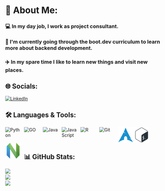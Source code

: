 # 🤔 About Me:
### 💻 In my day job, I work as project consultant.
### 📘 I'm currently going through the boot.dev curriculum to learn more about backend development.
### ✈️ In my spare time I like to learn new things and visit new places.

## 🌐 Socials:
<a href="https://linkedin.com/in/jun-yao-880609134" target="_blank" rel="noreferrer"> <img src="https://cdn.jsdelivr.net/gh/devicons/devicon@latest/icons/linkedin/linkedin-original.svg" alt="LinkedIn" width="50px" /> </a>

## 🛠️ Languages & Tools:
<img align="left" alt="Python" width="50px" style="padding-right:10px;" src="https://cdn.jsdelivr.net/gh/devicons/devicon@latest/icons/python/python-original.svg" />
<img align="left" alt="GO" width="50px" style="padding-right:10px;" src="https://cdn.jsdelivr.net/gh/devicons/devicon@latest/icons/go/go-original.svg" />
<img align="left" alt="Java" width="50px" style="padding-right:10px;" src="https://cdn.jsdelivr.net/gh/devicons/devicon/icons/java/java-original.svg"/>
<img align="left" alt="JavaScript" width="50px" style="padding-right:10px;" src="https://cdn.jsdelivr.net/gh/devicons/devicon/icons/javascript/javascript-plain.svg" />
<img align="left" alt="R" width="50px" style="padding-right:10px;" src="https://cdn.jsdelivr.net/gh/devicons/devicon@latest/icons/r/r-original.svg" />
<img align="left" alt="Git" width="50px" style="padding-right:10px;" src="https://cdn.jsdelivr.net/gh/devicons/devicon/icons/git/git-original.svg" />
<img align="left" alt="Arch" width="50px" style="padding-right:10px:" src="https://raw.githubusercontent.com/devicons/devicon/6910f0503efdd315c8f9b858234310c06e04d9c0/icons/archlinux/archlinux-original.svg" />
<img align="left" alt="Bash" width="50px" style="padding-right:10px;" src="https://raw.githubusercontent.com/devicons/devicon/6910f0503efdd315c8f9b858234310c06e04d9c0/icons/bash/bash-original.svg" />
<img align="left" alt="Neovim" width="50px" style="padding-right:10px;" src="https://raw.githubusercontent.com/devicons/devicon/6910f0503efdd315c8f9b858234310c06e04d9c0/icons/neovim/neovim-original.svg" />
<br/>
<br/>
<br/> 


## 📊 GitHub Stats:
![](https://github-readme-streak-stats.herokuapp.com/?user=manonmars69&theme=tokyonight&hide_border=true)<br/> 
![](https://github-readme-stats.vercel.app/api/top-langs/?username=manonmars69&theme=tokyonight&hide_border=true&include_all_commits=false&count_private=false&layout=compact)<br/>
[![](https://visitcount.itsvg.in/api?id=manonmars69&icon=0&color=0)](https://visitcount.itsvg.in)<br/> 


